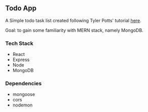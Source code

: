 ## Todo App

A Simple todo task list created following Tyler Potts' tutorial [here](https://www.youtube.com/watch?v=R81g-2r6ynM).

Goal: to gain some familiarity with MERN stack, namely MongoDB.

### Tech Stack

- React
- Express
- Node
- MongoDB

### Dependencies
- mongoose
- cors
- nodemon